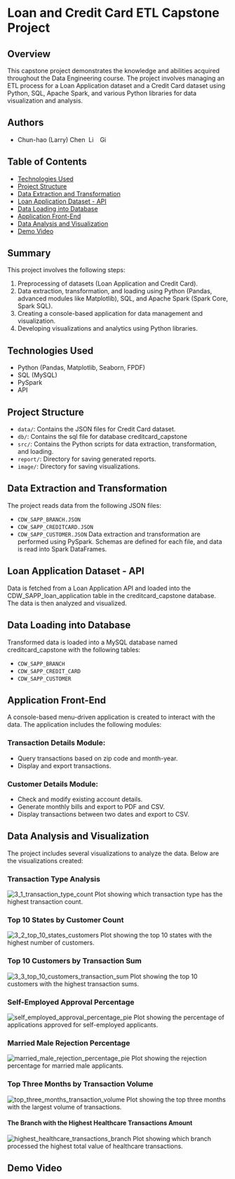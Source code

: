 # Loan and Credit Card ETL Capstone Project

## Overview
This capstone project demonstrates the knowledge and abilities acquired throughout the Data Engineering course. The project involves managing an ETL process for a Loan Application dataset and a Credit Card dataset using Python, SQL, Apache Spark, and various Python libraries for data visualization and analysis.

## Authors
- Chun-hao (Larry) Chen &nbsp;<a href="https://www.linkedin.com/in/larrychencpa/"><img src="https://upload.wikimedia.org/wikipedia/commons/c/ca/LinkedIn_logo_initials.png" alt="LinkedIn" style="height: 1em; width:auto;"/></a> &nbsp; <a href="https://github.com/LarryChenCode"> <img src="https://upload.wikimedia.org/wikipedia/commons/9/91/Octicons-mark-github.svg" alt="GitHub" style="height: 1em; width: auto;"/></a>

## Table of Contents
- [Technologies Used](#technologies-used)
- [Project Structure](#project-structure)
- [Data Extraction and Transformation](#data-extraction-and-transformation)
- [Loan Application Dataset - API](#loan-application-dataset)
- [Data Loading into Database](#data-loading-into-database)
- [Application Front-End](#application-front-end)
- [Data Analysis and Visualization](#data-analysis-and-visualization)
- [Demo Video](#demo-video)


## Summary
This project involves the following steps:
1. Preprocessing of datasets (Loan Application and Credit Card).
2. Data extraction, transformation, and loading using Python (Pandas, advanced modules like Matplotlib), SQL, and Apache Spark (Spark Core, Spark SQL).
3. Creating a console-based application for data management and visualization.
4. Developing visualizations and analytics using Python libraries.

## Technologies Used
- Python (Pandas, Matplotlib, Seaborn, FPDF)
- SQL (MySQL)
- PySpark
- API

## Project Structure
- `data/`: Contains the JSON files for Credit Card dataset.
- `db/`: Contains the sql file for database creditcard_capstone 
- `src/`: Contains the Python scripts for data extraction, transformation, and loading.
- `report/`: Directory for saving generated reports.
- `image/`: Directory for saving visualizations.

## Data Extraction and Transformation
The project reads data from the following JSON files:
- `CDW_SAPP_BRANCH.JSON`
- `CDW_SAPP_CREDITCARD.JSON`
- `CDW_SAPP_CUSTOMER.JSON`
Data extraction and transformation are performed using PySpark. Schemas are defined for each file, and data is read into Spark DataFrames.

## Loan Application Dataset - API
Data is fetched from a Loan Application API and loaded into the CDW_SAPP_loan_application table in the creditcard_capstone database. The data is then analyzed and visualized. 

## Data Loading into Database
Transformed data is loaded into a MySQL database named creditcard_capstone with the following tables:
- `CDW_SAPP_BRANCH`
- `CDW_SAPP_CREDIT_CARD`
- `CDW_SAPP_CUSTOMER`

## Application Front-End
A console-based menu-driven application is created to interact with the data. The application includes the following modules:

### Transaction Details Module:
- Query transactions based on zip code and month-year.
- Display and export transactions.

### Customer Details Module:
- Check and modify existing account details.
- Generate monthly bills and export to PDF and CSV.
- Display transactions between two dates and export to CSV.

## Data Analysis and Visualization
The project includes several visualizations to analyze the data. Below are the visualizations created:

### Transaction Type Analysis
![3_1_transaction_type_count](image\3_1_transaction_type_count.png)
Plot showing which transaction type has the highest transaction count.

### Top 10 States by Customer Count
![3_2_top_10_states_customers](image\3_2_top_10_states_customers.png)
Plot showing the top 10 states with the highest number of customers.

### Top 10 Customers by Transaction Sum
![3_3_top_10_customers_transaction_sum](image\3_3_top_10_customers_transaction_sum.png)
Plot showing the top 10 customers with the highest transaction sums.

### Self-Employed Approval Percentage
![self_employed_approval_percentage_pie](image\5_1_self_employed_approval_percentage_pie.png)
Plot showing the percentage of applications approved for self-employed applicants.

### Married Male Rejection Percentage
![married_male_rejection_percentage_pie](image\5_2_married_male_rejection_percentage_pie.png)
Plot showing the rejection percentage for married male applicants.

### Top Three Months by Transaction Volume
![top_three_months_transaction_volume](image\5_3_top_three_months_transaction_volume.png)
Plot showing the top three months with the largest volume of transactions.

#### The Branch with the Highest Healthcare Transactions Amount
![highest_healthcare_transactions_branch](image\5_4_highest_healthcare_transactions_branch.png)
Plot showing which branch processed the highest total value of healthcare transactions.

## Demo Video

